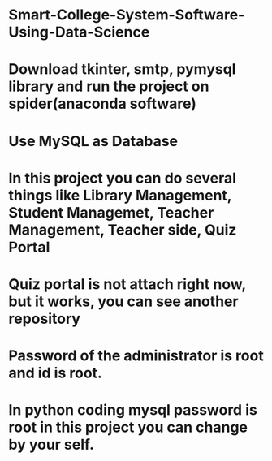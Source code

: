 # Smart-College-System-Software-Using-Data-Science
# Download tkinter, smtp, pymysql library and run the project on spider(anaconda software)
# Use MySQL as Database
# In this project you can do several things like Library Management, Student Managemet, Teacher Management, Teacher side, Quiz Portal
# Quiz portal is not attach right now, but it works, you can see another repository
# Password of the administrator is root and id is root.
# In python coding mysql password is root in this project you can change by your self.
